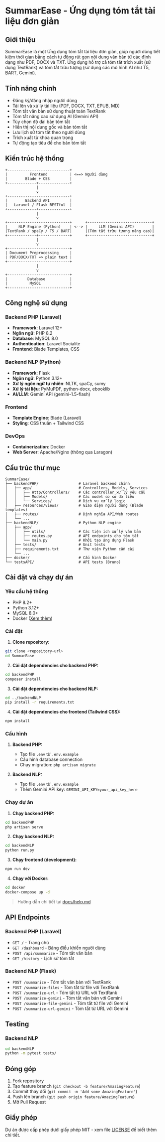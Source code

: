 # SummarEase - Ứng dụng tóm tắt tài liệu đơn giản

## Giới thiệu

SummarEase là một Ứng dụng tóm tắt tài liệu đơn giản, giúp người dùng tiết kiệm thời gian bằng cách tự động rút gọn nội dung văn bản từ các định dạng như PDF, DOCX và TXT. Ứng dụng hỗ trợ cả tóm tắt trích xuất (sử dụng TextRank) và tóm tắt trừu tượng (sử dụng các mô hình AI như T5, BART, Gemini).

## Tính năng chính

- Đăng ký/đăng nhập người dùng
- Tải lên và xử lý tài liệu (PDF, DOCX, TXT, EPUB, MD)
- Tóm tắt văn bản sử dụng thuật toán TextRank
- Tóm tắt nâng cao sử dụng AI (Gemini API)
- Tùy chọn độ dài bản tóm tắt
- Hiển thị nội dung gốc và bản tóm tắt
- Lưu lịch sử tóm tắt theo người dùng
- Trích xuất từ khóa quan trọng
- Tự động tạo tiêu đề cho bản tóm tắt

## Kiến trúc hệ thống

```
+----------------------------+
|          Frontend          | <==> Người dùng
|        Blade + CSS         |
+-------------+--------------+
              |
              v
+----------------------------+
|        Backend API         |
|   Laravel / Flask RESTful  |
+-------------+--------------+
              |
              v
+----------------------------+      +-----------------------------+
|     NLP Engine (Python)    | <--> |     LLM (Gemini API)        |
|TextRank / spaCy / T5 / BART|      |(Tóm tắt trừu tượng nâng cao)|
+-------------+--------------+      +-----------------------------+
              |
              v
+----------------------------+
| Document Preprocessing     |
| PDF/DOCX/TXT => plain text |
+----------------------------+ 
              |
              v
+----------------------------+
|         Database           |
|          MySQL             |
+----------------------------+
```

## Công nghệ sử dụng

### Backend PHP (Laravel)
- **Framework**: Laravel 12+
- **Ngôn ngữ**: PHP 8.2
- **Database**: MySQL 8.0
- **Authentication**: Laravel Socialite
- **Frontend**: Blade Templates, CSS

### Backend NLP (Python)
- **Framework**: Flask
- **Ngôn ngữ**: Python 3.12+
- **Xử lý ngôn ngữ tự nhiên**: NLTK, spaCy, sumy
- **Xử lý tài liệu**: PyMuPDF, python-docx, ebooklib
- **AI/LLM**: Gemini API (gemini-1.5-flash)

### Frontend
- **Template Engine**: Blade (Laravel)
- **Styling**: CSS thuần + Tailwind CSS

### DevOps
- **Containerization**: Docker
- **Web Server**: Apache/Nginx (thông qua Laragon)

## Cấu trúc thư mục

```
SummarEase/
├── backendPHP/                  # Laravel backend chính
│   ├── app/                     # Controllers, Models, Services
│   │   ├── Http/Controllers/    # Các controller xử lý yêu cầu
│   │   ├── Models/              # Các model cơ sở dữ liệu
│   │   └── Services/            # Dịch vụ xử lý logic
│   ├── resources/views/         # Giao diện người dùng (Blade templates)
│   ├── routes/                  # Định nghĩa API/Web routes
│   └── ...
├── backendNLP/                  # Python NLP engine
│   ├── app/                     
│   │   ├── utils/               # Các tiện ích xử lý văn bản
│   │   ├── routes.py            # API endpoints cho tóm tắt
│   │   └── main.py              # Khởi tạo ứng dụng Flask
│   ├── tests/                   # Unit tests
│   ├── requirements.txt         # Thư viện Python cần cài
│   └── ...
├── docker/                      # Cấu hình Docker
└── testsAPI/                    # API tests (Bruno)
```

## Cài đặt và chạy dự án

### Yêu cầu hệ thống
- PHP 8.2+
- Python 3.12+
- MySQL 8.0+
- Docker ([Xem thêm](docs/help.md))

### Cài đặt

1. **Clone repository:**
```bash
git clone <repository-url>
cd SummarEase
```

2. **Cài đặt dependencies cho backend PHP:**
```bash
cd backendPHP
composer install
```

3. **Cài đặt dependencies cho backend NLP:**
```bash
cd ../backendNLP
pip install -r requirements.txt
```

4. **Cài đặt dependencies cho frontend (Tailwind CSS):**
```bash
npm install
```

### Cấu hình

1. **Backend PHP:**
   - Tạo file `.env` từ `.env.example`
   - Cấu hình database connection
   - Chạy migration: `php artisan migrate`

2. **Backend NLP:**
   - Tạo file `.env` từ `.env.example`
   - Thêm Gemini API key: `GEMINI_API_KEY=your_api_key_here`

### Chạy dự án

1. **Chạy backend PHP:**
```bash
cd backendPHP
php artisan serve
```

2. **Chạy backend NLP:**
```bash
cd backendNLP
python run.py
```

3. **Chạy frontend (development):**
```bash
npm run dev
```

4. **Chạy với Docker:**
```bash
cd docker
docker-compose up -d
```
> Hướng dẫn chi tiết tại [docs/help.md](docs/help.md)
## API Endpoints

### Backend PHP (Laravel)
- `GET /` - Trang chủ
- `GET /dashboard` - Bảng điều khiển người dùng
- `POST /api/summarize` - Tóm tắt văn bản
- `GET /history` - Lịch sử tóm tắt

### Backend NLP (Flask)
- `POST /summarize` - Tóm tắt văn bản với TextRank
- `POST /summarize-files` - Tóm tắt từ file với TextRank
- `POST /summarize-url` - Tóm tắt từ URL với TextRank
- `POST /summarize-gemini` - Tóm tắt văn bản với Gemini
- `POST /summarize-file-gemini` - Tóm tắt từ file với Gemini
- `POST /summarize-url-gemini` - Tóm tắt từ URL với Gemini

## Testing

### Backend NLP
```bash
cd backendNLP
python -m pytest tests/
```

## Đóng góp

1. Fork repository
2. Tạo feature branch (`git checkout -b feature/AmazingFeature`)
3. Commit thay đổi (`git commit -m 'Add some AmazingFeature'`)
4. Push lên branch (`git push origin feature/AmazingFeature`)
5. Mở Pull Request

## Giấy phép

Dự án được cấp phép dưới giấy phép MIT - xem file [LICENSE](LICENSE) để biết thêm chi tiết.
